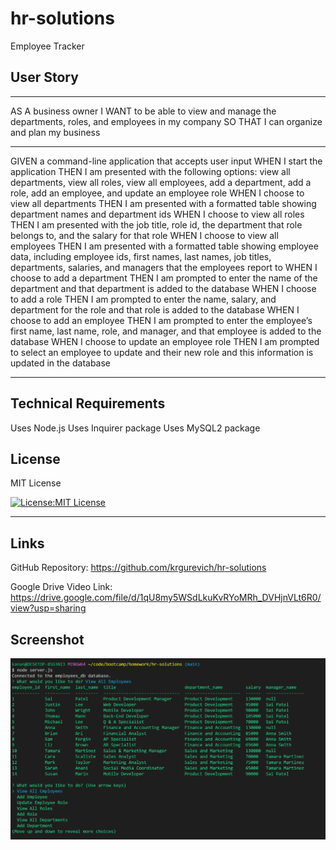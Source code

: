 # hr-solutions

Employee Tracker

## User Story

---

AS A business owner
I WANT to be able to view and manage the departments, roles, and employees in my company
SO THAT I can organize and plan my business

---

GIVEN a command-line application that accepts user input
WHEN I start the application
THEN I am presented with the following options: view all departments, view all roles, view all employees, add a department, add a role, add an employee, and update an employee role
WHEN I choose to view all departments
THEN I am presented with a formatted table showing department names and department ids
WHEN I choose to view all roles
THEN I am presented with the job title, role id, the department that role belongs to, and the salary for that role
WHEN I choose to view all employees
THEN I am presented with a formatted table showing employee data, including employee ids, first names, last names, job titles, departments, salaries, and managers that the employees report to
WHEN I choose to add a department
THEN I am prompted to enter the name of the department and that department is added to the database
WHEN I choose to add a role
THEN I am prompted to enter the name, salary, and department for the role and that role is added to the database
WHEN I choose to add an employee
THEN I am prompted to enter the employee’s first name, last name, role, and manager, and that employee is added to the database
WHEN I choose to update an employee role
THEN I am prompted to select an employee to update and their new role and this information is updated in the database

---

## Technical Requirements

Uses Node.js
Uses Inquirer package
Uses MySQL2 package

## License

MIT License

[![License:MIT License](https://img.shields.io/badge/License-MIT-yellow.svg)](https://opensource.org/licenses/MIT)

---

## Links

GitHub Repository: https://github.com/krgurevich/hr-solutions

Google Drive Video Link: https://drive.google.com/file/d/1qU8my5WSdLkuKvRYoMRh_DVHjnVLt6R0/view?usp=sharing

## Screenshot

![website screenshot](./assets/screenshot.png)

